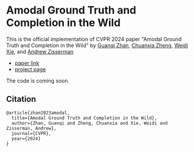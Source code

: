 # Amodal Ground Truth and Completion in the Wild

This is the official implementation of CVPR 2024 paper "Amodal Ground Truth and Completion in the Wild" by <a href="https://championchess.github.io/" target="_blank">Guanqi Zhan</a>, <a href="https://chuanxiaz.com/" target="_blank">Chuanxia Zheng</a>, <a href="https://weidixie.github.io/" target="_blank">Weidi Xie</a>, and <a href="https://scholar.google.com/citations?user=UZ5wscMAAAAJ&hl=en" target="_blank">Andrew Zisserman</a>

- [paper link](https://arxiv.org/pdf/2312.17247.pdf)
- [project page](https://www.robots.ox.ac.uk/~vgg/research/amodal/)

The code is coming soon.

## Citation
```
@article{zhan2023amodal,
  title={Amodal Ground Truth and Completion in the Wild},
  author={Zhan, Guanqi and Zheng, Chuanxia and Xie, Weidi and Zisserman, Andrew},
  journal={CVPR},
  year={2024}
}
```
